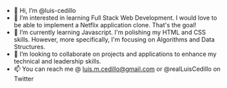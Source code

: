 - 👋 Hi, I’m @luis-cedillo
- 👀 I’m interested in learning Full Stack Web Development. I would love to be able to implement a Netflix application clone. That's the goal!
- 🌱 I’m currently learning Javascript. I'm polishing my HTML and CSS skills. However, more specifically, I'm focusing on Algorithms and Data Structures.
- 💞️ I’m looking to collaborate on projects and applications to enhance my technical and leadership skills.
- 📫 You can reach me @ luis.m.cedillo@gmail.com or @realLuisCedillo on Twitter

<!---
luis-cedillo/luis-cedillo is a ✨ special ✨ repository because its `README.md` (this file) appears on your GitHub profile.
You can click the Preview link to take a look at your changes.
--->
